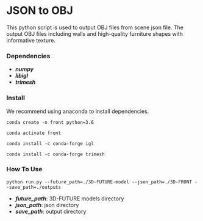 # JSON to OBJ
This python script is used to output OBJ files from scene json file. The output OBJ files including walls and high-quality furniture shapes with informative texture.

### Dependencies
  + ***numpy***
  + ***libigl***
  + ***trimesh***

### Install
We recommend using anaconda to install dependencies.

`conda create -n front python=3.6`

`conda activate front`

`conda install -c conda-forge igl`

`conda install -c conda-forge trimesh`

### How To Use

`python run.py --future_path=./3D-FUTURE-model --json_path=./3D-FRONT --save_path=./outputs`

  + ***future_path***: 3D-FUTURE models directory
  + ***json_path***: json directory
  + ***save_path***: output directory
  
